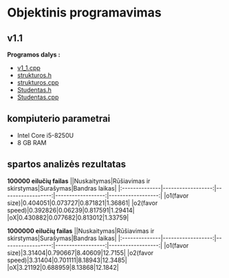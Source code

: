 # Objektinis programavimas

## v1.1

**Programos dalys :**
* [v1_1.cpp](https://github.com/siveta/Uzduotis_2/blob/v1.1/v1_1.cpp)
* [strukturos.h](https://github.com/siveta/Uzduotis_2/blob/v1.1/strukturos.h)
* [strukturos.cpp](https://github.com/siveta/Uzduotis_2/blob/v1.1/strukturos.cpp)
* [Studentas.h](https://github.com/siveta/Uzduotis_2/blob/v1.1/Studentas.h)
* [Studentas.cpp](https://github.com/siveta/Uzduotis_2/blob/v1.1/Studentas.cpp)

## kompiuterio parametrai
* Intel Core i5-8250U
* 8 GB RAM 

## spartos analizės rezultatas

**100000 eilučių failas**
||Nuskaitymas|Rūšiavimas ir skirstymas|Surašymas|Bandras laikas|
|:--------------|------------------:|------------------:|------------------:|------------------:|
|o1(favor size)|0.404051|0.073727|0.871821|1.36861|
|o2(favor speed)|0.392826|0.06239|0.817591|1.29414|
|oX|0.430882|0.077682|0.813012|1.33759|

**1000000 eilučių failas**
||Nuskaitymas|Rūšiavimas ir skirstymas|Surašymas|Bandras laikas|
|:--------------|------------------:|------------------:|------------------:|------------------:|
|o1(favor size)|3.31404|0.790667|8.40609|12.7155|
|o2(favor speed)|3.31404|0.701111|8.18943|12.3485|
|oX|3.21192|0.688959|8.13868|12.1842|
